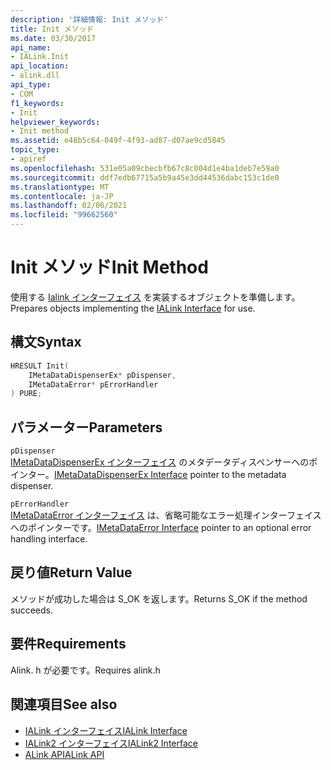 ```yaml
---
description: '詳細情報: Init メソッド'
title: Init メソッド
ms.date: 03/30/2017
api_name:
- IALink.Init
api_location:
- alink.dll
api_type:
- COM
f1_keywords:
- Init
helpviewer_keywords:
- Init method
ms.assetid: e48b5c64-049f-4f93-ad87-d07ae9cd5845
topic_type:
- apiref
ms.openlocfilehash: 531e05a09cbecbfb67c8c004d1e4ba1deb7e59a0
ms.sourcegitcommit: ddf7edb67715a5b9a45e3dd44536dabc153c1de0
ms.translationtype: MT
ms.contentlocale: ja-JP
ms.lasthandoff: 02/06/2021
ms.locfileid: "99662560"
---
```

# <a name="init-method"></a><span data-ttu-id="ffecc-103">Init メソッド</span><span class="sxs-lookup"><span data-stu-id="ffecc-103">Init Method</span></span>

<span data-ttu-id="ffecc-104">使用する [Ialink インターフェイス](ialink-interface.md) を実装するオブジェクトを準備します。</span><span class="sxs-lookup"><span data-stu-id="ffecc-104">Prepares objects implementing the [IALink Interface](ialink-interface.md) for use.</span></span>  
  
## <a name="syntax"></a><span data-ttu-id="ffecc-105">構文</span><span class="sxs-lookup"><span data-stu-id="ffecc-105">Syntax</span></span>  
  
```cpp  
HRESULT Init(  
    IMetaDataDispenserEx* pDispenser,  
    IMetaDataError* pErrorHandler  
) PURE;  
```  
  
## <a name="parameters"></a><span data-ttu-id="ffecc-106">パラメーター</span><span class="sxs-lookup"><span data-stu-id="ffecc-106">Parameters</span></span>  

 `pDispenser`  
 <span data-ttu-id="ffecc-107">[IMetaDataDispenserEx インターフェイス](../metadata/imetadatadispenserex-interface.md) のメタデータディスペンサーへのポインター。</span><span class="sxs-lookup"><span data-stu-id="ffecc-107">[IMetaDataDispenserEx Interface](../metadata/imetadatadispenserex-interface.md) pointer to the metadata dispenser.</span></span>  
  
 `pErrorHandler`  
 <span data-ttu-id="ffecc-108">[IMetaDataError インターフェイス](../metadata/imetadataerror-interface.md) は、省略可能なエラー処理インターフェイスへのポインターです。</span><span class="sxs-lookup"><span data-stu-id="ffecc-108">[IMetaDataError Interface](../metadata/imetadataerror-interface.md) pointer to an optional error handling interface.</span></span>  
  
## <a name="return-value"></a><span data-ttu-id="ffecc-109">戻り値</span><span class="sxs-lookup"><span data-stu-id="ffecc-109">Return Value</span></span>  

 <span data-ttu-id="ffecc-110">メソッドが成功した場合は S_OK を返します。</span><span class="sxs-lookup"><span data-stu-id="ffecc-110">Returns S_OK if the method succeeds.</span></span>  
  
## <a name="requirements"></a><span data-ttu-id="ffecc-111">要件</span><span class="sxs-lookup"><span data-stu-id="ffecc-111">Requirements</span></span>  

 <span data-ttu-id="ffecc-112">Alink. h が必要です。</span><span class="sxs-lookup"><span data-stu-id="ffecc-112">Requires alink.h</span></span>  
  
## <a name="see-also"></a><span data-ttu-id="ffecc-113">関連項目</span><span class="sxs-lookup"><span data-stu-id="ffecc-113">See also</span></span>

- [<span data-ttu-id="ffecc-114">IALink インターフェイス</span><span class="sxs-lookup"><span data-stu-id="ffecc-114">IALink Interface</span></span>](ialink-interface.md)
- [<span data-ttu-id="ffecc-115">IALink2 インターフェイス</span><span class="sxs-lookup"><span data-stu-id="ffecc-115">IALink2 Interface</span></span>](ialink2-interface.md)
- [<span data-ttu-id="ffecc-116">ALink API</span><span class="sxs-lookup"><span data-stu-id="ffecc-116">ALink API</span></span>](index.md)
